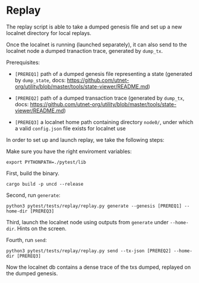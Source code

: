 # Replay

The replay script is able to take a dumped genesis file and set up a new localnet directory for local replays.

Once the localnet is running (launched separately), it can also send to the localnet node a dumped tranaction trace, generated by `dump_tx`.

Prerequisites:

* `[PREREQ1]` path of a dumped genesis file representing a state (generated by `dump_state`, docs: https://github.com/utnet-org/utility/blob/master/tools/state-viewer/README.md)

* `[PREREQ2]` path of a dumped transaction trace (generated by `dump_tx`, docs: https://github.com/utnet-org/utility/blob/master/tools/state-viewer/README.md)

* `[PREREQ3]` a localnet home path containing directory `node0/`, under which a valid `config.json` file exists for localnet use


In order to set up and launch replay, we take the following steps:

Make sure you have the right enviroment variables:
```shell
export PYTHONPATH=./pytest/lib
```

First, build the binary.
```shell
cargo build -p uncd --release
```

Second, run `generate`:
```shell
python3 pytest/tests/replay/replay.py generate --genesis [PREREQ1] --home-dir [PREREQ3]
```

Third, launch the localnet node using outputs from `generate` under `--home-dir`. Hints on the screen.

Fourth, run `send`:
```shell
python3 pytest/tests/replay/replay.py send --tx-json [PREREQ2] --home-dir [PREREQ3]
```

Now the localnet db contains a dense trace of the txs dumped, replayed on the dumped genesis.
